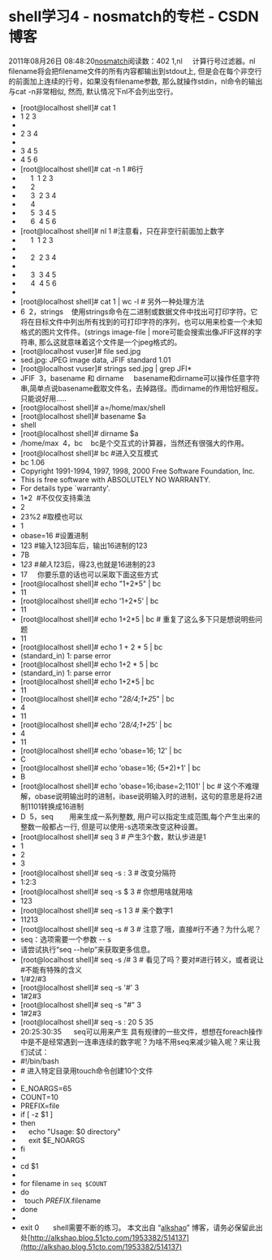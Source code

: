 # shell学习4 - nosmatch的专栏 - CSDN博客
2011年08月26日 08:48:20[nosmatch](https://me.csdn.net/HDUTigerkin)阅读数：402
1,nl
    计算行号过滤器。nl filename将会把filename文件的所有内容都输出到stdout上, 但是会在每个非空行的前面加上连续的行号，如果没有filename参数, 那么就操作stdin，nl命令的输出与cat -n非常相似, 然而, 默认情况下nl不会列出空行。
- [root@localhost shell]# cat 1 
- 1 2 3 
- 
- 2 3 4 
- 
- 3 4 5 
- 4 5 6 
- [root@localhost shell]# cat -n 1 #6行 
-      1  1 2 3 
-      2 
-      3  2 3 4 
-      4 
-      5  3 4 5 
-      6  4 5 6 
- [root@localhost shell]# nl 1 #注意看，只在非空行前面加上数字 
-      1  1 2 3 
- 
-      2  2 3 4 
- 
-      3  3 4 5 
-      4  4 5 6 
- 
- [root@localhost shell]# cat 1 | wc -l # 另外一种处理方法 
- 6 
2，strings
   使用strings命令在二进制或数据文件中找出可打印字符。它将在目标文件中列出所有找到的可打印字符的序列，也可以用来检查一个未知格式的图片文件件。(strings image-file | more可能会搜索出像JFIF这样的字符串, 那么这就意味着这个文件是一个jpeg格式的。
- [root@localhost vuser]# file sed.jpg 
- sed.jpg: JPEG image data, JFIF standard 1.01 
- [root@localhost vuser]# strings sed.jpg | grep JFI* 
- JFIF 
3，basename 和 dirname 
   basename和dirname可以操作任意字符串,简单点说basename截取文件名，去掉路径。而dirname的作用恰好相反。只能说好用.....
- [root@localhost shell]# a=/home/max/shell 
- [root@localhost shell]# basename $a 
- shell 
- [root@localhost shell]# dirname $a 
- /home/max 
4，bc
   bc是个交互式的计算器，当然还有很强大的作用。
- [root@localhost shell]# bc #进入交互模式 
- bc 1.06 
- Copyright 1991-1994, 1997, 1998, 2000 Free Software Foundation, Inc. 
- This is free software with ABSOLUTELY NO WARRANTY. 
- For details type `warranty'. 
- 1*2  #不仅仅支持乘法 
- 2 
- 23%2 #取模也可以 
- 1 
- obase=16 #设置进制 
- 123 #输入123回车后，输出16进制的123 
- 7B 
- 1*23 #输入1*23后，得23,也就是16进制的23 
- 17 
   你要乐意的话也可以采取下面这些方式
- [root@localhost shell]# echo "1+2*5" | bc 
- 11 
- [root@localhost shell]# echo '1+2*5' | bc 
- 11 
- [root@localhost shell]# echo 1+2*5 | bc # 重复了这么多下只是想说明些问题 
- 11 
- [root@localhost shell]# echo 1 + 2 * 5 | bc 
- (standard_in) 1: parse error 
- [root@localhost shell]# echo 1+2 * 5 | bc 
- (standard_in) 1: parse error 
- [root@localhost shell]# echo 1+2*5 | bc 
- 11 
- [root@localhost shell]# echo "2*8/4;1+2*5" | bc 
- 4 
- 11 
- [root@localhost shell]# echo '2*8/4;1+2*5' | bc 
- 4 
- 11 
- [root@localhost shell]# echo 'obase=16; 12' | bc 
- C 
- [root@localhost shell]# echo 'obase=16; (5*2)+1' | bc 
- B 
- [root@localhost shell]# echo 'obase=16;ibase=2;1101' | bc # 这个不难理解，obase说明输出时的进制，ibase说明输入时的进制，这句的意思是将2进制1101转换成16进制 
- D 
5，seq 
      用来生成一系列整数, 用户可以指定生成范围,每个产生出来的整数一般都占一行, 但是可以使用-s选项来改变这种设置。
- [root@localhost shell]# seq 3 # 产生3个数，默认步进是1 
- 1 
- 2 
- 3 
- [root@localhost shell]# seq -s : 3 # 改变分隔符 
- 1:2:3 
- [root@localhost shell]# seq -s $ 3 # 你想用啥就用啥 
- 1$2$3 
- [root@localhost shell]# seq -s 1 3 # 来个数字1 
- 11213 
- [root@localhost shell]# seq -s # 3 # 注意了哦，直接#行不通？为什么呢？ 
- seq：选项需要一个参数 -- s 
- 请尝试执行“seq --help”来获取更多信息。 
- [root@localhost shell]# seq -s /# 3 # 看见了吗？要对#进行转义，或者说让#不能有特殊的含义 
- 1/#2/#3 
- [root@localhost shell]# seq -s '#' 3 
- 1#2#3 
- [root@localhost shell]# seq -s "#" 3 
- 1#2#3 
- [root@localhost shell]# seq -s : 20 5 35 
- 20:25:30:35 
    seq可以用来产生 具有规律的一些文件，想想在foreach操作中是不是经常遇到一连串连续的数字呢？为啥不用seq来减少输入呢？来让我们试试：
- #!/bin/bash
- # 进入特定目录用touch命令创建10个文件
- 
- E_NOARGS=65 
- COUNT=10 
- PREFIX=file 
- if [ -z $1 ] 
- then 
-     echo "Usage: $0 directory"
-     exit $E_NOARGS 
- fi 
- 
- cd $1 
- 
- for filename in `seq $COUNT` 
- do
-   touch $PREFIX.$filename 
- done 
- 
- exit 0 
     shell需要不断的练习。
本文出自 “[alkshao](http://alkshao.blog.51cto.com)” 博客，请务必保留此出处[http://alkshao.blog.51cto.com/1953382/514137](http://alkshao.blog.51cto.com/1953382/514137)
